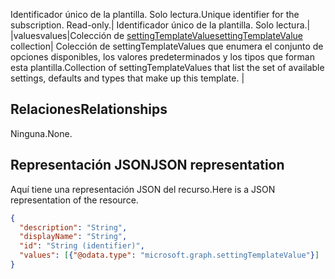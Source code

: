 <span data-ttu-id="17003-p102">Identificador único de la plantilla. Solo lectura.</span><span class="sxs-lookup"><span data-stu-id="17003-p102">Unique identifier for the subscription. Read-only.</span></span>| Identificador único de la plantilla. Solo lectura.|
|<span data-ttu-id="17003-131">values</span><span class="sxs-lookup"><span data-stu-id="17003-131">values</span></span>|<span data-ttu-id="17003-132">Colección de [settingTemplateValue](settingtemplatevalue.md)</span><span class="sxs-lookup"><span data-stu-id="17003-132">[settingTemplateValue](settingtemplatevalue.md) collection</span></span>| <span data-ttu-id="17003-133">Colección de settingTemplateValues que enumera el conjunto de opciones disponibles, los valores predeterminados y los tipos que forman esta plantilla.</span><span class="sxs-lookup"><span data-stu-id="17003-133">Collection of settingTemplateValues that list the set of available settings, defaults and types that make up this template.</span></span> |

## <a name="relationships"></a><span data-ttu-id="17003-134">Relaciones</span><span class="sxs-lookup"><span data-stu-id="17003-134">Relationships</span></span>

<span data-ttu-id="17003-135">Ninguna.</span><span class="sxs-lookup"><span data-stu-id="17003-135">None.</span></span>


## <a name="json-representation"></a><span data-ttu-id="17003-136">Representación JSON</span><span class="sxs-lookup"><span data-stu-id="17003-136">JSON representation</span></span>

<span data-ttu-id="17003-137">Aquí tiene una representación JSON del recurso.</span><span class="sxs-lookup"><span data-stu-id="17003-137">Here is a JSON representation of the resource.</span></span>

<!-- {
  "blockType": "resource",
  "optionalProperties": [

  ],
  "@odata.type": "microsoft.graph.groupSettingTemplate"
}-->

```json
{
  "description": "String",
  "displayName": "String",
  "id": "String (identifier)",
  "values": [{"@odata.type": "microsoft.graph.settingTemplateValue"}]
}

```


<!-- uuid: 8fcb5dbc-d5aa-4681-8e31-b001d5168d79
2015-10-25 14:57:30 UTC -->
<!-- {
  "type": "#page.annotation",
  "description": "groupSettingTemplate resource",
  "keywords": "",
  "section": "documentation",
  "tocPath": ""
}-->